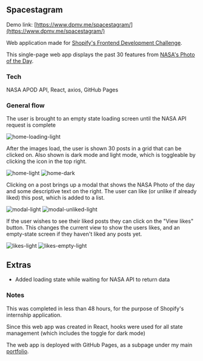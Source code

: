 ## Spacestagram

Demo link: [https://www.dpmv.me/spacestagram/](https://www.dpmv.me/spacestagram/)

Web application made for [Shopify's Frontend Development Challenge](https://docs.google.com/document/d/13zXpyrC2yGxoLXKktxw2VJG2Jw8SdUfliLM-bYQLjqE/edit?usp=sharing).

This single-page web app displays the past 30 features from [NASA's Photo of the Day](https://www.nasa.gov/multimedia/imagegallery/iotd.html).

### Tech

NASA APOD API, React, axios, GitHub Pages

### General flow

The user is brought to an empty state loading screen until the NASA API request is complete

![home-loading-light](https://user-images.githubusercontent.com/39651860/148599459-cdc03137-41db-473d-b7d0-d3183c015f24.png)

After the images load, the user is shown 30 posts in a grid that can be clicked on. Also shown is dark mode and light mode, which is toggleable by clicking the icon in the top right.

![home-light](https://user-images.githubusercontent.com/39651860/148599624-883e7073-4cd6-4434-a2c0-45bd2de497d6.png)
![home-dark](https://user-images.githubusercontent.com/39651860/148599634-7fd3f3ef-5535-4e1f-8386-0886940ca17a.png)

Clicking on a post brings up a modal that shows the NASA Photo of the day and some descriptive text on the right. The user can like (or unlike if already liked) this post, which is added to a list.

![modal-light](https://user-images.githubusercontent.com/39651860/148599784-3cbc2b7b-90c9-4062-ba12-96d7c9e43c7f.png)
![modal-unliked-light](https://user-images.githubusercontent.com/39651860/148599787-a781b62f-7570-4bf9-ab58-96b2406b3c3e.png)

If the user wishes to see their liked posts they can click on the "View likes" button. This changes the current view to show the users likes, and an empty-state screen if they haven't liked any posts yet.

![likes-light](https://user-images.githubusercontent.com/39651860/148607050-59161f9b-cfc0-49e2-a170-06178d377e58.png)
![likes-empty-light](https://user-images.githubusercontent.com/39651860/148607053-d4f89290-1dc2-404d-ab66-f1a000b2c1bd.png)

## Extras

+ Added loading state while waiting for NASA API to return data

### Notes

This was completed in less than 48 hours, for the purpose of Shopify's internship application.

Since this web app was created in React, hooks were used for all state management (which includes the toggle for dark mode)

The web app is deployed with GitHub Pages, as a subpage under my main [portfolio](https://www.dpmv.me/).


